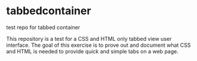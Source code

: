# tabbedcontainer
test repo for tabbed container

This repository is a test for a CSS and HTML only tabbed view user interface.  The goal of this exercise is to prove out and document what CSS and HTML is needed to provide quick and simple tabs on a web page.  

